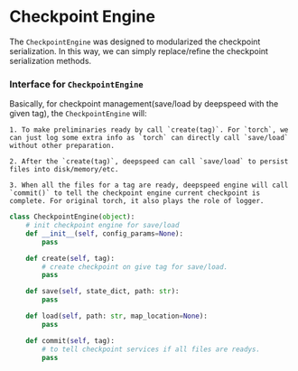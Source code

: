 # Checkpoint Engine


The `CheckpointEngine` was designed to modularized the checkpoint serialization. In this way, we can simply replace/refine the checkpoint serialization methods. 

### Interface for `CheckpointEngine`

Basically, for checkpoint management(save/load by deepspeed with the given tag), the `CheckpointEngine` will:

	1. To make preliminaries ready by call `create(tag)`. For `torch`, we can just log some extra info as `torch` can directly call `save/load` without other preparation.

	2. After the `create(tag)`, deepspeed can call `save/load` to persist files into disk/memory/etc.

	3. When all the files for a tag are ready, deepspeed engine will call `commit()` to tell the checkpoint engine current checkpoint is complete. For original torch, it also plays the role of logger.
	

```python
class CheckpointEngine(object):
    # init checkpoint engine for save/load
    def __init__(self, config_params=None):
        pass

    def create(self, tag):
        # create checkpoint on give tag for save/load.
        pass

    def save(self, state_dict, path: str):
        pass

    def load(self, path: str, map_location=None):
        pass

    def commit(self, tag):
        # to tell checkpoint services if all files are readys.
        pass

```
